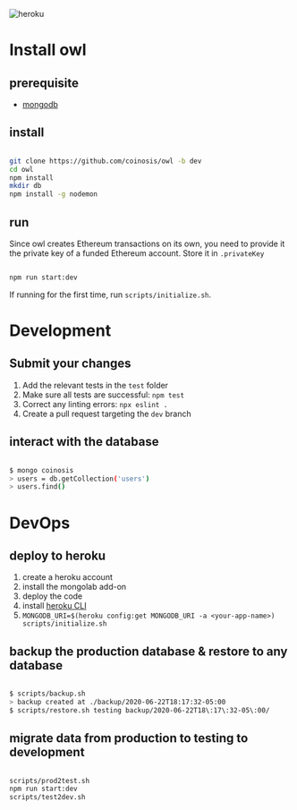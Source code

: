 ![heroku](http://heroku-badge.herokuapp.com/?app=coinosis&svg=1)

# Install owl

## prerequisite

* [mongodb](https://docs.mongodb.com/manual/administration/install-community/)

## install

```bash

git clone https://github.com/coinosis/owl -b dev
cd owl
npm install
mkdir db
npm install -g nodemon

```

## run

Since owl creates Ethereum transactions on its own, you need to provide it the private key of a funded Ethereum account. Store it in `.privateKey`

```bash

npm run start:dev

```

If running for the first time, run `scripts/initialize.sh`.

# Development

## Submit your changes

1. Add the relevant tests in the `test` folder
2. Make sure all tests are successful: `npm test`
3. Correct any linting errors: `npx eslint .`
4. Create a pull request targeting the `dev` branch

## interact with the database

```bash

$ mongo coinosis
> users = db.getCollection('users')
> users.find()

```

# DevOps

## deploy to heroku

1. create a heroku account
2. install the mongolab add-on
3. deploy the code
2. install [heroku CLI](https://devcenter.heroku.com/articles/heroku-cli#download-and-install)
4. `MONGODB_URI=$(heroku config:get MONGODB_URI -a <your-app-name>) scripts/initialize.sh`

## backup the production database & restore to any database

```bash

$ scripts/backup.sh
> backup created at ./backup/2020-06-22T18:17:32-05:00
$ scripts/restore.sh testing backup/2020-06-22T18\:17\:32-05\:00/

```

## migrate data from production to testing to development

```bash

scripts/prod2test.sh
npm run start:dev
scripts/test2dev.sh

```
